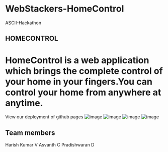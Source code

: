 # WebStackers-HomeControl
ASCII-Hackathon


## HOMECONTROL

# HomeControl is a web application which brings the complete control of your home in your fingers.You can control your home from anywhere at anytime.
View our deployment of github pages
![image](https://user-images.githubusercontent.com/72843723/126063914-587846d1-5255-4162-b1b1-29e7bc84fac3.png)
![image](https://user-images.githubusercontent.com/72843723/126063949-8b549856-cf23-4d83-83a8-90775e4a0d9d.png)
![image](https://user-images.githubusercontent.com/72843723/126063959-40199a94-0e41-490d-9f8c-21f98606b6bf.png)
![image](https://user-images.githubusercontent.com/72843723/126064004-acef27fb-5f08-405f-bddb-1794416aef06.png)


## Team members

Harish Kumar V
Asvanth C
Pradishwaran D
